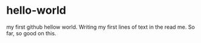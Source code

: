 # hello-world
my first github hellow world.
Writing my first lines of text in the read me.
So far, so good on this.
